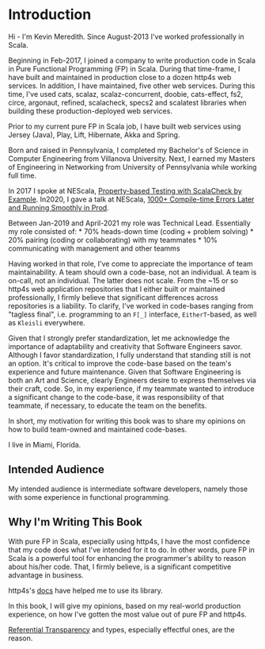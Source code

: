 # Introduction

Hi - I'm Kevin Meredith. Since August-2013 I've worked professionally in Scala.

Beginning in Feb-2017, I joined a company to write production code in Scala in Pure Functional Programming (FP) in Scala. During that time-frame,
I have built and maintained in production close to a dozen http4s web services. In addition, I have maintained, five
other web services. During this time, I've used cats, scalaz, scalaz-concurrent, doobie, cats-effect, fs2, circe, argonaut,
refined, scalacheck, specs2 and scalatest libraries when building these production-deployed web services.

Prior to my current pure FP in Scala job, I have built web services using Jersey (Java), Play, Lift, Hibernate, Akka and Spring.

Born and raised in Pennsylvania, I completed my Bachelor's of Science in Computer Engineering from Villanova University.
Next, I earned my Masters of Engineering in Networking from University of Pennsylvania while working full time.

In 2017 I spoke at NEScala, [Property-based Testing with ScalaCheck by Example](https://www.youtube.com/watch?v=7xUGBreqpnA).
In2020, I gave a talk at NEScala, [1000+ Compile-time Errors Later and Running Smoothly in Prod](https://www.youtube.com/watch?v=hXQJChR2ii0&t=5s).

Between Jan-2019 and April-2021 my role was Technical Lead. Essentially my role consisted of:
    * 70% heads-down time (coding + problem solving)
    * 20% pairing (coding or collaborating) with my teammates
    * 10% communicating with management and other teamms

Having worked in that role, I've come to appreciate the importance of team maintainability. A team should own a code-base,
not an individual. A team is on-call, not an individual. The latter does not scale. From the ~15 or so http4s web application
repositories that I either built or maintained professionally, I firmly believe that significant differences across repositories
is a liability. To clarify, I've worked in code-bases ranging from "tagless final", i.e. programming to an `F[_]` interface,
`EitherT`-based, as well as `Kleisli` everywhere.

Given that I strongly prefer standardization, let me acknowledge the importance of adaptability and creativity that
Software Engineers savor. Although I favor standardization, I fully understand that standing still is not an option. It's
critical to improve the code-base based on the team's experience and future maintenance. Given that Software Engineering
is both an Art and Science, clearly Engineers desire to express themselves via their craft, code. So, in my experience,
if my teammate wanted to introduce a significant change to the code-base, it was responsibility of that teammate, if necessary,
to educate the team on the benefits.

In short, my motivation for writing this book was to share my opinions on how to build team-owned and maintained
code-bases.

I live in Miami, Florida.

## Intended Audience

My intended audience is intermediate software developers, namely those with some experience in functional programming.

## Why I'm Writing This Book

With pure FP in Scala, especially using http4s, I have the most confidence that my code does what I've intended for it to
do. In other words, pure FP in Scala is a powerful tool for enhancing the programmer's ability to reason about his/her
code. That, I firmly believe, is a significant competitive advantage in business.

http4s's [docs](https://http4s.org/v0.21/) have helped me to use its library.

In this book, I will give my opinions, based on my real-world production experience, on how I've gotten the most
value out of pure FP and http4s.

[Referential Transparency](https://www.reddit.com/r/scala/comments/3zofjl/why_is_future_totally_unusable/cyns21h/) and
types, especially effectful ones, are the reason.

